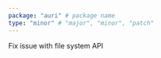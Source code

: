 ```yaml
---
package: "auri" # package name
type: "minor" # "major", "minor", "patch"
---
```


Fix issue with file system API